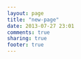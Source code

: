 ```yaml
---
layout: page
title: "new-page"
date: 2013-07-27 23:01
comments: true
sharing: true
footer: true
---
```

